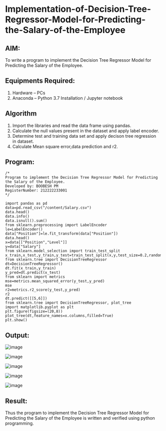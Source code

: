 # Implementation-of-Decision-Tree-Regressor-Model-for-Predicting-the-Salary-of-the-Employee

## AIM:
To write a program to implement the Decision Tree Regressor Model for Predicting the Salary of the Employee.

## Equipments Required:
1. Hardware – PCs
2. Anaconda – Python 3.7 Installation / Jupyter notebook

## Algorithm
1. Import the libraries and read the data frame using pandas.
2. Calculate the null values present in the dataset and apply label encoder.
3. Determine test and training data set and apply decison tree regression in dataset.
4. Calculate Mean square error,data prediction and r2.

## Program:
```
/*
Program to implement the Decision Tree Regressor Model for Predicting the Salary of the Employee.
Developed by: BOOBESH PM
RegisterNumber: 212222233001
*/

import pandas as pd
data=pd.read_csv("/content/Salary.csv")
data.head()
data.info()
data.isnull().sum()
from sklearn.preprocessing import LabelEncoder
le=LabelEncoder()
data["Position"]=le.fit_transform(data["Position"])
data.head()
x=data[["Position","Level"]]
y=data["Salary"]
from sklearn.model_selection import train_test_split
x_train,x_test,y_train,y_test=train_test_split(x,y,test_size=0.2,random_state=2)
from sklearn.tree import DecisionTreeRegressor
dt=DecisionTreeRegressor()
dt.fit(x_train,y_train)
y_pred=dt.predict(x_test)
from sklearn import metrics
mse=metrics.mean_squared_error(y_test,y_pred)
mse
r2=metrics.r2_score(y_test,y_pred)
r2
dt.predict([[5,6]])
from sklearn.tree import DecisionTreeRegressor, plot_tree
import matplotlib.pyplot as plt
plt.figure(figsize=(20,8))
plot_tree(dt,feature_names=x.columns,filled=True)
plt.show()
```

## Output:
![image](https://github.com/SanjithaBolisetti/Implementation-of-Decision-Tree-Regressor-Model-for-Predicting-the-Salary-of-the-Employee/assets/119393633/822e4bfb-b1ec-422e-8bc1-bdcab96932a5)

![image](https://github.com/SanjithaBolisetti/Implementation-of-Decision-Tree-Regressor-Model-for-Predicting-the-Salary-of-the-Employee/assets/119393633/d6a3d971-3135-4877-88e8-e13966b92f2b)

![image](https://github.com/SanjithaBolisetti/Implementation-of-Decision-Tree-Regressor-Model-for-Predicting-the-Salary-of-the-Employee/assets/119393633/fbcd0adb-0144-4302-acd1-b6ebd79a5f03)

![image](https://github.com/SanjithaBolisetti/Implementation-of-Decision-Tree-Regressor-Model-for-Predicting-the-Salary-of-the-Employee/assets/119393633/3e7e739b-0441-420e-a0ef-117a7d9a9db8)

![image](https://github.com/SanjithaBolisetti/Implementation-of-Decision-Tree-Regressor-Model-for-Predicting-the-Salary-of-the-Employee/assets/119393633/b165213f-9d8e-4c41-b0a7-80c15a57c8c8)

## Result:
Thus the program to implement the Decision Tree Regressor Model for Predicting the Salary of the Employee is written and verified using python programming.
